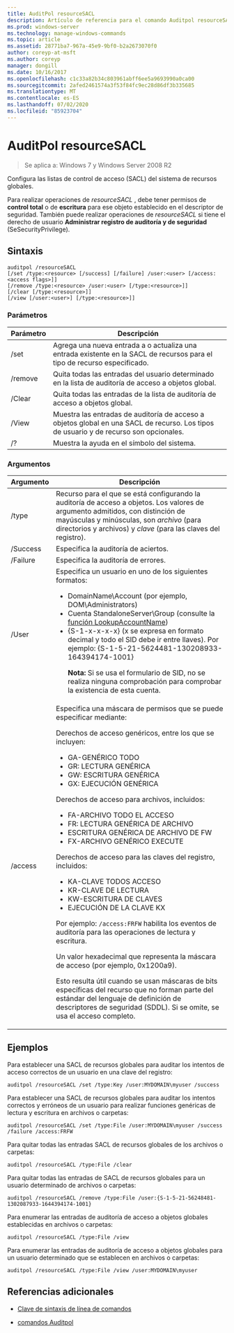 ```yaml
---
title: AuditPol resourceSACL
description: Artículo de referencia para el comando Auditpol resourceSACL, que configura las listas de control de acceso (SACL) del sistema de recursos globales.
ms.prod: windows-server
ms.technology: manage-windows-commands
ms.topic: article
ms.assetid: 28771ba7-967a-45e9-9bf0-b2a2673070f0
author: coreyp-at-msft
ms.author: coreyp
manager: dongill
ms.date: 10/16/2017
ms.openlocfilehash: c1c33a82b34c803961abff6ee5a9693990a0ca00
ms.sourcegitcommit: 2afed2461574a3f53f84fc9ec28d86df3b335685
ms.translationtype: MT
ms.contentlocale: es-ES
ms.lasthandoff: 07/02/2020
ms.locfileid: "85923704"
---
```

# <a name="auditpol-resourcesacl"></a>AuditPol resourceSACL

> Se aplica a: Windows 7 y Windows Server 2008 R2

Configura las listas de control de acceso (SACL) del sistema de recursos globales.

Para realizar operaciones de *resourceSACL* , debe tener permisos de **control total** o de **escritura** para ese objeto establecido en el descriptor de seguridad. También puede realizar operaciones de *resourceSACL* si tiene el derecho de usuario **Administrar registro de auditoría y de seguridad** (SeSecurityPrivilege).

## <a name="syntax"></a>Sintaxis

```
auditpol /resourceSACL
[/set /type:<resource> [/success] [/failure] /user:<user> [/access:<access flags>]]
[/remove /type:<resource> /user:<user> [/type:<resource>]]
[/clear [/type:<resource>]]
[/view [/user:<user>] [/type:<resource>]]
```

### <a name="parameters"></a>Parámetros

| Parámetro | Descripción |
| --------- | ----------- |
| /set | Agrega una nueva entrada a o actualiza una entrada existente en la SACL de recursos para el tipo de recurso especificado. |
| /remove | Quita todas las entradas del usuario determinado en la lista de auditoría de acceso a objetos global. |
| /Clear | Quita todas las entradas de la lista de auditoría de acceso a objetos global.|
| /View | Muestra las entradas de auditoría de acceso a objetos global en una SACL de recurso. Los tipos de usuario y de recurso son opcionales. |
| /? | Muestra la ayuda en el símbolo del sistema. |

### <a name="arguments"></a>Argumentos

| Argumento | Descripción |
| -------- | ----------- |
| /type | Recurso para el que se está configurando la auditoría de acceso a objetos. Los valores de argumento admitidos, con distinción de mayúsculas y minúsculas, son *archivo* (para directorios y archivos) y *clave* (para las claves del registro). |
| /Success | Especifica la auditoría de aciertos. |
| /Failure | Especifica la auditoría de errores. |
| /User | Especifica un usuario en uno de los siguientes formatos:<ul><li> DomainName\Account (por ejemplo, DOM\Administrators)</li><li>Cuenta StandaloneServer\Group (consulte la [función LookupAccountName](https://docs.microsoft.com/windows/win32/api/winbase/nf-winbase-lookupaccountnamea))</li><li>{S-1-x-x-x-x} (x se expresa en formato decimal y todo el SID debe ir entre llaves). Por ejemplo: {S-1-5-21-5624481-130208933-164394174-1001}<p>**Nota:** Si se usa el formulario de SID, no se realiza ninguna comprobación para comprobar la existencia de esta cuenta.</li></ul> |
| /access | Especifica una máscara de permisos que se puede especificar mediante:<p>Derechos de acceso genéricos, entre los que se incluyen:<ul><li>GA-GENÉRICO TODO</li><li>GR: LECTURA GENÉRICA</li><li>GW: ESCRITURA GENÉRICA</li><li>GX: EJECUCIÓN GENÉRICA</li></ul><p>Derechos de acceso para archivos, incluidos:<ul><li>FA-ARCHIVO TODO EL ACCESO</li><li>FR: LECTURA GENÉRICA DE ARCHIVO</li><li>ESCRITURA GENÉRICA DE ARCHIVO DE FW</li><li>FX-ARCHIVO GENÉRICO EXECUTE</li></ul><p>Derechos de acceso para las claves del registro, incluidos:<ul><li>KA-CLAVE TODOS ACCESO</li><li>KR-CLAVE DE LECTURA</li><li>KW-ESCRITURA DE CLAVES</li><li>EJECUCIÓN DE LA CLAVE KX</li></ul><p>Por ejemplo: `/access:FRFW` habilita los eventos de auditoría para las operaciones de lectura y escritura.<p>Un valor hexadecimal que representa la máscara de acceso (por ejemplo, 0x1200a9).<p>Esto resulta útil cuando se usan máscaras de bits específicas del recurso que no forman parte del estándar del lenguaje de definición de descriptores de seguridad (SDDL). Si se omite, se usa el acceso completo. |

## <a name="examples"></a>Ejemplos

Para establecer una SACL de recursos globales para auditar los intentos de acceso correctos de un usuario en una clave del registro:

```
auditpol /resourceSACL /set /type:Key /user:MYDOMAIN\myuser /success
```

Para establecer una SACL de recursos globales para auditar los intentos correctos y erróneos de un usuario para realizar funciones genéricas de lectura y escritura en archivos o carpetas:

```
auditpol /resourceSACL /set /type:File /user:MYDOMAIN\myuser /success /failure /access:FRFW
```

Para quitar todas las entradas SACL de recursos globales de los archivos o carpetas:

```
auditpol /resourceSACL /type:File /clear
```

Para quitar todas las entradas de SACL de recursos globales para un usuario determinado de archivos o carpetas:

```
auditpol /resourceSACL /remove /type:File /user:{S-1-5-21-56248481-1302087933-1644394174-1001}
```

Para enumerar las entradas de auditoría de acceso a objetos globales establecidas en archivos o carpetas:

```
auditpol /resourceSACL /type:File /view
```

Para enumerar las entradas de auditoría de acceso a objetos globales para un usuario determinado que se establecen en archivos o carpetas:

```
auditpol /resourceSACL /type:File /view /user:MYDOMAIN\myuser
```

## <a name="additional-references"></a>Referencias adicionales

- [Clave de sintaxis de línea de comandos](command-line-syntax-key.md)

- [comandos Auditpol](auditpol.md)
